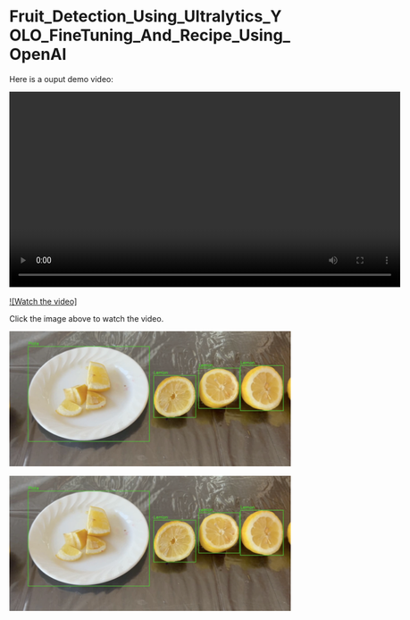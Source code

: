 # Fruit_Detection_Using_Ultralytics_YOLO_FineTuning_And_Recipe_Using_OpenAI


Here is a ouput demo video:

<video width="700" controls>
  <source src="output_video_converted.mp4" type="video/mp4">
  Your browser does not support the video tag.
</video>

[![Watch the video]](output_video_converted.mp4)

Click the image above to watch the video.

![Sample Output](fruit_output_video_sample.png)

[![Watch the video](fruit_output_video_sample.png)](output_video_converted.mp4)




